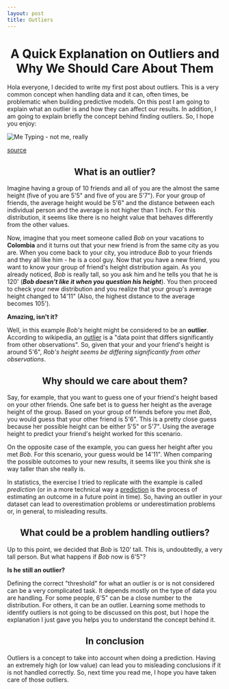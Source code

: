 ```yaml
---
layout: post
title: Outliers
---
```


<h1 style="font-size:200%;text-align:center">A Quick Explanation on Outliers and Why We Should Care About Them</h1>

Hola everyone, I decided to write my first post about outliers. This is a very common concept when handling data and it can, often times, be problematic when building predictive models. On this post I am going to explain what an outlier is and how they can affect our results. In addition, I am going to explain briefly the concept behind finding outliers. So, I hope you enjoy: 

<img src="https://i.makeagif.com/media/8-18-2017/S_jkMJ.gif" alt="Me Typing - not me, really" style="align=middle;">

[source](https://i.makeagif.com/media/8-18-2017/S_jkMJ.gif)

<h2 style="text-align:center">What is an outlier?</h2>

Imagine having a group of 10 friends and all of you are the almost the same height (five of you are 5'5" and five of you are 5'7"). For your group of friends, the average height would be 5'6" and the distance between each individual person and the average is not higher than 1 inch. For this distribution, it seems like there is no height value that behaves differently from the other values.

Now, imagine that you meet someone called _Bob_ on your vacations to <b>Colombia</b> and it turns out that your new friend is from the same city as you are. When you come back to your city, you introduce _Bob_ to your friends and they all like him - he is a cool guy. Now that you have a new friend, you want to know your group of friend's height distribution again. As you already noticed, _Bob_ is really tall, so you ask him and he tells you that he is 120' (<i><b>Bob doesn't like it when you question his height</b></i>). You then proceed to check your new distribution and you realize that your group's average height changed to 14'11" (Also, the highest distance to the average becomes 105').

<b>Amazing, isn't it?</b>

Well, in this example _Bob's_ height might be considered to be an <b>outlier</b>. According to wikipedia, an [outlier](https://en.wikipedia.org/wiki/Outlier) is a "data point that differs significantly from other observations". So, given that your and your friend's height is around 5'6", _Rob's height seems be differing significantly from other observations_.

<h2 style="text-align:center">Why should we care about them?</h2>

Say, for example, that you want to guess one of your friend's height based on your other friends. One safe bet is to guess her height as the average height of the group. Based on your group of friends before you met _Bob_, you would guess that your other friend is 5'6". This is a pretty close guess because her possible height can be either 5'5" or 5'7". Using the average height to predict your friend's height worked for this scenario. 

On the opposite case of the example, you can guess her height after you met _Bob_. For this scenario, your guess would be 14'11". When comparing the possible outcomes to your new results, it seems like you think she is way taller than she really is.  

In statistics, the exercise I tried to replicate with the example is called _prediction_ (or in a more technical way a [prediction](https://stats.oecd.org/glossary/detail.asp?ID=3792) is the process of estimating an outcome in a future point in time). So, having an outlier in your dataset can lead to overestimation problems or underestimation problems or, in general, to misleading results.

<h2 style="text-align:center">What could be a problem handling outliers?</h2>

Up to this point, we decided that _Bob_ is 120' tall. This is, undoubtedly, a very tall person. But what happens if _Bob_ now is 6'5"? 

<b>Is he still an outlier?</b>

Defining the correct "threshold" for what an outlier is or is not considered can be a very complicated task. It depends mostly on the type of data you are handling. For some people, 6'5" can be a close number to the distribution. For others, it can be an outlier. Learning some methods to identify outliers is not going to be discussed on this post, but I hope the explanation I just gave you helps you to understand the concept behind it.

<h2 style="text-align:center">In conclusion</h2>

Outliers is a concept to take into account when doing a prediction. Having an extremely high (or low value) can lead you to misleading conclusions if it is not handled correctly. So, next time you read me, I hope you have taken care of those outliers.

















